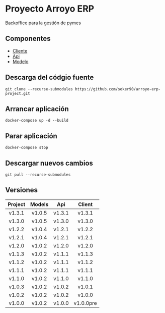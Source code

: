 # Proyecto Arroyo ERP
Backoffice para la gestión de pymes

## Componentes
* [Cliente](https://github.com/soker90/arroyo-erp-client)
* [Api](https://github.com/soker90/arroyo-erp-api)
* [Modelo](https://github.com/soker90/arroyo-erp-models)

## Descarga del códgio fuente
```
git clone --recurse-submodules https://github.com/soker90/arroyo-erp-project.git
```

## Arrancar aplicación
```
docker-compose up -d --build
```

## Parar aplicación
```
docker-compose stop
```

## Descargar nuevos cambios
```
git pull --recurse-submodules
```

## Versiones

|    Project    |    Models    |    Api    |    Client    |
|:-------------:|:------------:|:---------:|:------------:|
|    v1.3.1     |    v1.0.5    |   v1.3.1  |   v1.3.1     |
|    v1.3.0     |    v1.0.5    |   v1.3.0  |   v1.3.0     |
|    v1.2.2     |    v1.0.4    |   v1.2.1  |   v1.2.2     |
|    v1.2.1     |    v1.0.4    |   v1.2.1  |   v1.2.1     |
|    v1.2.0     |    v1.0.2    |   v1.2.0  |   v1.2.0     |
|    v1.1.3     |    v1.0.2    |   v1.1.1  |   v1.1.3     |
|    v1.1.2     |    v1.0.2    |   v1.1.1  |   v1.1.2     |
|    v1.1.1     |    v1.0.2    |   v1.1.1  |   v1.1.1     |
|    v1.1.0     |    v1.0.2    |   v1.1.0  |   v1.1.0     |
|    v1.0.3     |    v1.0.2    |   v1.0.2  |   v1.0.1     |
|    v1.0.2     |    v1.0.2    |   v1.0.2  |   v1.0.0     |
|    v1.0.0     |    v1.0.2    |   v1.0.0  |   v1.0.0pre  |
